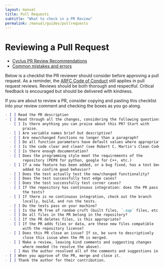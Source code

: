 ```yaml
---
layout: manual
title: Pull Requests
subtitle: "What to check in a PR Review"
permalink: /manual/guides/pullrequests
---
```


# Reviewing a Pull Request

- [Cyclus PR Review Recommendations](https://fuelcycle.org/kernel/pr_review.html)
- [Common mistakes and errors](https://blog.scottnonnenberg.com/top-ten-pull-request-review-mistakes/)

Below is a checklist the PR reviewer should
consider before approving a pull request. As a reminder, the
[ARFC Code of Conduct](http://arfc.github.io/manual/coc) still applies
in pull request reviews. Reviews should be both thorough and respectful. 
Critical feedback is encouraged but should be delivered with kindness.

If you are about to review a PR, consider copying and pasting 
this checklist into your review comment and checking the boxes 
as you go along. 

```markdown
- [ ] Read the PR description
- [ ] Read through all the changes, considering the following questions.
  - [ ] Is there anything you can praise about this PR? Start with
        praise.
  - [ ] Are variable names brief but descriptive?
  - [ ] Are new/changed functions no longer than a paragraph?
  - [ ] Do all function parameters have default values where appropriate?
  - [ ] Is the code clear and clean? (see Robert C. Martin's Clean Code)
  - [ ] Is there enough documentation?
  - [ ] Does the programming style meet the requirements of the
        repository (PEP8 for python, google for C++, etc.)
  - [ ] If a new feature has been added, or a bug fixed, has a test been
        added to confirm good behavior?
  - [ ] Does the test actually test the new/changed functionality?
  - [ ] Does the test successfully test edge cases?
  - [ ] Does the test successfully test corner cases?
  - [ ] If the repository has continuous integration: does the PR pass
        the tests?
  - [ ] If there is no continuous integration, check out the branch
        locally, build, and run the tests.
  - [ ] Do the tests pass on your machine?
  - [ ] Is the PR free of random cruft (built files, `.swp` files, etc.)?
  - [ ] Do all files in the PR belong in the repository?
  - [ ] If the PR deletes files, is this appropriate?
  - [ ] If the PR adds files or data, are these new files compatible
        with the repository license?
  - [ ] Does this PR close an issue? If so, be sure to descriptively
        close this issue when the PR is merged.
  - [ ] Make a review, leaving kind comments and suggesting changes
        where needed (to resolve the above).
  - [ ] Has the author resolved all of the comments and suggestions in your review?
- [ ] When you approve of the PR, merge and close it.
- [ ] Thank the author for their contribution.
```
